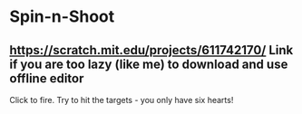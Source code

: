 # Spin-n-Shoot

## https://scratch.mit.edu/projects/611742170/ Link if you are too lazy (like me) to download and use offline editor

Click to fire. Try to hit the targets - you only have six hearts! 
